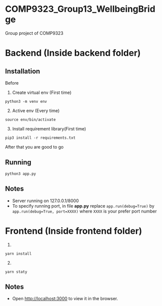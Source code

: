 # COMP9323_Group13_WellbeingBridge
Group project of COMP9323

# Backend (Inside backend folder)

## Installation

Before

1. Create virtual env (First time)

```shell
python3 -m venv env
```

2. Active env (Every time)

```shell
source env/bin/activate
```
3. Install requirement library(First time)
```shell
pip3 install -r requirements.txt
```

After that you are good to go

## Running
```shell
python3 app.py
```

## Notes
* Server running on 127.0.0.1/8000
* To specify running port, in file **app.py** replace `app.run(debug=True)` by `app.run(debug=True, port=XXXX)` where `XXXX` is your prefer
port number

# Frontend (Inside frontend folder)

1. 
```
yarn install
```

2.
```
yarn staty
```

## Notes
* Open [http://localhost:3000](http://localhost:3000) to view it in the browser.

